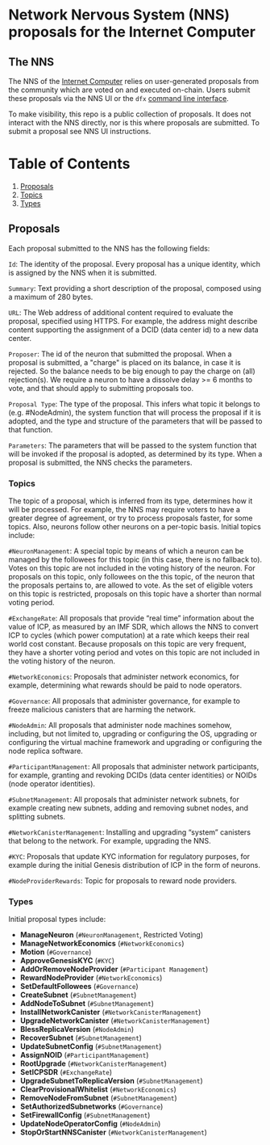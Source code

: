 # Network Nervous System (NNS) proposals for the Internet Computer

## The NNS

The NNS of the [Internet Computer](https://github.com/dfinity/ic-staging) relies on user-generated proposals from the community which are voted on and executed on-chain. Users submit these proposals via the NNS UI or the `dfx` [command line interface](https://sdk.dfinity.org/docs/index.html).

To make visibility, this repo is a public collection of proposals. It does not interact with the NNS directly, nor is this where proposals are submitted. To submit a proposal see NNS UI instructions.

# Table of Contents
1. [Proposals](#proposals)
2. [Topics](#topics)
3. [Types](#types)


## Proposals

Each proposal submitted to the NNS has the following fields:

`Id`: The identity of the proposal. Every proposal has a unique identity, which is assigned by the NNS when it is submitted.

`Summary`: Text providing a short description of the proposal, composed using a maximum of 280 bytes.

`URL`: The Web address of additional content required to evaluate the proposal, specified using HTTPS. For example, the address might describe content supporting the assignment of a DCID (data center id) to a new data center.

`Proposer`: The id of the neuron that submitted the proposal. When a proposal is submitted, a "charge" is placed on its balance, in case it is rejected. So the balance needs to be big enough to pay the charge on (all) rejection(s). We require a neuron to have a dissolve delay >= 6 months to vote, and that should apply to submitting proposals too.

`Proposal Type`: The type of the proposal. This infers what topic it belongs to (e.g. #NodeAdmin), the system function that will process the proposal if it is adopted, and the type and structure of the parameters that will be passed to that function. 

`Parameters`: The parameters that will be passed to the system function that will be invoked if the proposal is adopted, as determined by its type. When a proposal is submitted, the NNS checks the parameters.

### Topics

The topic of a proposal, which is inferred from its type, determines how it will be processed. For example, the NNS may require voters to have a greater degree of agreement, or try to process proposals faster, for some topics. Also, neurons follow other neurons on a per-topic basis. Initial topics include:

`#NeuronManagement`: A special topic by means of which a neuron can be managed by the followees for this topic (in this case, there is no fallback to). Votes on this topic are not included in the voting history of the neuron. For proposals on this topic, only followees on the this topic, of the neuron that the proposals pertains to, are allowed to vote. As the set of eligible voters on this topic is restricted, proposals on this topic have a shorter than normal voting period.

`#ExchangeRate`: All proposals that provide “real time” information about the value of ICP, as measured by an IMF SDR, which allows the NNS to convert ICP to cycles (which power computation) at a rate which keeps their real world cost constant. Because proposals on this topic are very frequent, they have a shorter voting period and votes on this topic are not included in the voting history of the neuron.

`#NetworkEconomics`: Proposals that administer network economics, for example, determining what rewards should be paid to node operators.

`#Governance`: All proposals that administer governance, for example to freeze malicious canisters that are harming the network. 

`#NodeAdmin`: All proposals that administer node machines somehow, including, but not limited to, upgrading or configuring the OS, upgrading or configuring the virtual machine framework and upgrading or configuring the node replica software.

`#ParticipantManagement`: All proposals that administer network participants, for example, granting and revoking DCIDs (data center identities) or NOIDs (node operator identities).

`#SubnetManagement`: All proposals that administer network subnets, for example creating new subnets, adding and removing subnet nodes, and splitting subnets.

`#NetworkCanisterManagement`: Installing and upgrading “system” canisters that belong to the network. For example, upgrading the NNS. 

`#KYC`: Proposals that update KYC information for regulatory purposes, for example during the initial Genesis distribution of ICP in the form of neurons.

`#NodeProviderRewards`: Topic for proposals to reward node providers.

### Types

Initial proposal types include:

- **ManageNeuron** (`#NeuronManagement`, Restricted Voting)
- **ManageNetworkEconomics** (`#NetworkEconomics`)
- **Motion** (`#Governance`) 
- **ApproveGenesisKYC** (`#KYC`)
- **AddOrRemoveNodeProvider** (`#Participant Management`)
- **RewardNodeProvider** (`#NetworkEconomics`)
- **SetDefaultFollowees** (`#Governance`)
- **CreateSubnet** (`#SubnetManagement`)
- **AddNodeToSubnet** (`#SubnetManagement`)
- **InstallNetworkCanister** (`#NetworkCanisterManagement`)
- **UpgradeNetworkCanister** (`#NetworkCanisterManagement`)
- **BlessReplicaVersion** (`#NodeAdmin`)
- **RecoverSubnet** (`#SubnetManagement`)
- **UpdateSubnetConfig** (`#SubnetManagement`)
- **AssignNOID** (`#ParticipantManagement`)
- **RootUpgrade** (`#NetworkCanisterManagement`)
- **SetICPSDR** (`#ExchangeRate`)
- **UpgradeSubnetToReplicaVersion** (`#SubnetManagement`)
- **ClearProvisionalWhitelist** (`#NetworkEconomics`)
- **RemoveNodeFromSubnet** (`#SubnetManagement`)
- **SetAuthorizedSubnetworks** (`#Governance`)
- **SetFirewallConfig** (`#SubnetManagement`)
- **UpdateNodeOperatorConfig** (`#NodeAdmin`)
- **StopOrStartNNSCanister** (`#NetworkCanisterManagement`)



